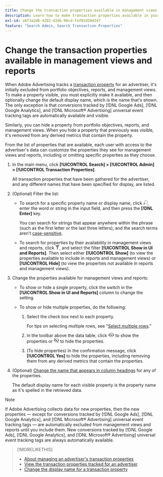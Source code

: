```yaml
---
title: Change the transaction properties available in management views and reports
description: Learn how to make transaction properties available in your management views and reports.
exl-id: a8f3a2d6-4203-42db-96cd-faf02d20d247
feature: "Search Admin, Search Transaction Properties"
---
```

# Change the transaction properties available in management views and reports

When Adobe Advertising tracks a [transaction property](/help/search-social-commerce/glossary.md#s-t) for an advertiser, it's initially excluded from portfolio objectives, reports, and management views. To make a property visible, you must explicitly make it available, and then optionally change the default
display name, which is the name that's shown. The only exception is that conversions tracked by [!DNL Google Ads], [!DNL Google Analytics], and [!DNL Microsoft® Advertising] universal event tracking tags are automatically available and visible.

Similarly, you can hide a property from portfolio objectives, reports, and management views. When you hide a property that previously was visible, it's removed from any derived metrics that contain the property.

From the list of properties that are available, each user with access to the advertiser's data can customize the properties they see for management views and reports, including or omitting specific properties as they choose.

1. In the main menu, click **[!UICONTROL Search] > [!UICONTROL Admin] > [!UICONTROL Transaction Properties]**.

   All transaction properties that have been gathered for the advertiser, and any different names that have been specified for display, are listed.

1. (Optional) Filter the list:

   * To search for a specific property name or display name, click ![Search](/help/search-social-commerce/assets/search.png "Search"), enter the word or string in the input field, and then press the **[!DNL Enter]** key.
   
     You can search for strings that appear anywhere within the phrase (such as the first letter or the last three letters), and the search terms aren't [case-sensitive](/help/search-social-commerce/glossary.md#c-d).
     
   * To search for properties by their availability in management views and reports, click ![Filter](/help/search-social-commerce/assets/filter.png "Filter"), and select the filter **[!UICONTROL Show in UI and Reports]**. Then select either **[!UICONTROL Show]** (to view the properties available to include in reports and management views) or **[!UICONTROL Hide]** (to view the properties not available in reports and management views).

1. Change the properties available for management views and reports:

   * To show or hide a single property, click the switch in the **[!UICONTROL Show in UI and Reports]** column to change the setting.
   
   * To show or hide multiple properties, do the following:
   
     1. Select the check box next to each property.
     
        For tips on selecting multiple rows, see "[Select multiple rows](/help/search-social-commerce/common-tasks/navigation-editing-selection/multiple-rows-select.md)."

     1. In the toolbar above the data table, click ![Show](/help/search-social-commerce/assets/show.png "Show") to show the properties or ![Hide](/help/search-social-commerce/assets/hide.png "Hide") to hide the properties.
     
     1. (To hide properties) In the confirmation message, click **[!UICONTROL Yes]** to hide the properties, including removing them from any derived metrics that contain the properties.

1. (Optional) [Change the name that appears in column headings](transaction-property-edit-display-name.md) for any of the properties.

   The default display name for each visible property is the property name as it's spelled in the retrieved data.

>[!NOTE]
>
>If Adobe Advertising collects data for new properties, then the new properties &mdash; except for conversions tracked by [!DNL Google Ads], [!DNL Google Analytics], and [!DNL Microsoft® Advertising] universal event tracking tags &mdash; are automatically excluded from management views and reports until you include them. New conversions tracked by [!DNL Google Ads], [!DNL Google Analytics], and [!DNL Microsoft® Advertising] universal event tracking tags are always automatically available.

>[!MORELIKETHIS]
>
>* [About managing an advertiser's transaction properties](transaction-property-about.md)
>* [View the transaction properties tracked for an advertiser](transaction-property-view-tracked.md)
>* [Change the display name for a transaction property](transaction-property-edit-display-name.md)
